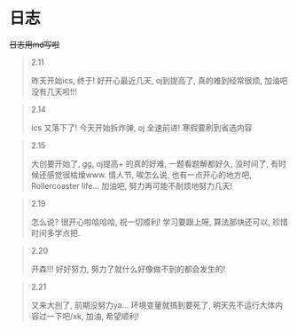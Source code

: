 # 日志

~~日志用md写啦~~



> 2.11
>
> 昨天开始ics, 终于! 好开心最近几天, oj到提高了, 真的难到经常很烦, 加油吧没有几天啦!!!

> 2.14
>
> ics 又落下了! 今天开始拆炸弹, oj 全速前进! 寒假要刷到省选内容

> 2.15
>
> 大创要开始了, gg, oj提高+ 的真的好难, 一题看题解都好久, 没时间了, 有时候还感觉很枯燥www.
> 情人节, 唉怎么说, 也有一点开心的地方吧, Rollercoaster life... 加油吧, 努力再可能不耐烦地努力几天!

> 2.19
>
> 怎么说? 很开心啦哈哈哈, 祝一切顺利! 学习要跟上呀, 算法那块还可以, 珍惜时间多学点把.

> 2.20
>
> 开森!!! 好好努力, 努力了就什么好像做不到的都会发生的!

> 2.21
>
> 又来大创了, 前期没努力ya... 环境变量就搞到要死了, 明天先不运行大体内容过一下吧/xk, 加油, 希望顺利!